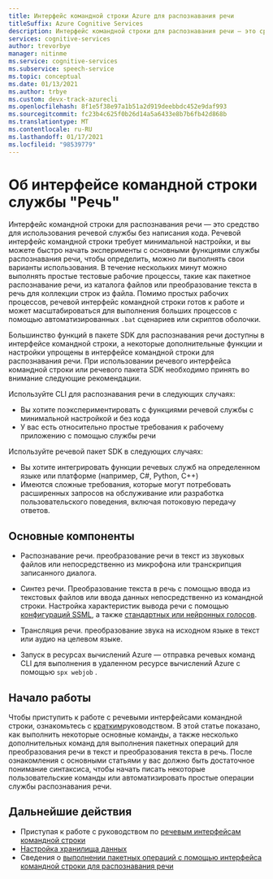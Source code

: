 ```yaml
---
title: Интерфейс командной строки Azure для распознавания речи
titleSuffix: Azure Cognitive Services
description: Интерфейс командной строки для распознавания речи — это средство для использования речевой службы без написания кода. Речевой интерфейс командной строки требует минимальной настройки, и вы можете быстро начать эксперименты с основными функциями службы распознавания речи, чтобы определить, можно ли выполнять свои варианты использования.
services: cognitive-services
author: trevorbye
manager: nitinme
ms.service: cognitive-services
ms.subservice: speech-service
ms.topic: conceptual
ms.date: 01/13/2021
ms.author: trbye
ms.custom: devx-track-azurecli
ms.openlocfilehash: 8f1e5f38e97a1b51a2d919deebbdc452e9daf993
ms.sourcegitcommit: fc23b4c625f0b26d14a5a6433e8b7b6fb42d868b
ms.translationtype: MT
ms.contentlocale: ru-RU
ms.lasthandoff: 01/17/2021
ms.locfileid: "98539779"
---
```

# <a name="what-is-the-speech-cli"></a>Об интерфейсе командной строки службы "Речь"

Интерфейс командной строки для распознавания речи — это средство для использования речевой службы без написания кода. Речевой интерфейс командной строки требует минимальной настройки, и вы можете быстро начать эксперименты с основными функциями службы распознавания речи, чтобы определить, можно ли выполнять свои варианты использования. В течение нескольких минут можно выполнять простые тестовые рабочие процессы, такие как пакетное распознавание речи, из каталога файлов или преобразование текста в речь для коллекции строк из файла. Помимо простых рабочих процессов, речевой интерфейс командной строки готов к работе и может масштабироваться для выполнения больших процессов с помощью автоматизированных `.bat` сценариев или скриптов оболочки.

Большинство функций в пакете SDK для распознавания речи доступны в интерфейсе командной строки, а некоторые дополнительные функции и настройки упрощены в интерфейсе командной строки для распознавания речи. При использовании речевого интерфейса командной строки или речевого пакета SDK необходимо принять во внимание следующие рекомендации.

Используйте CLI для распознавания речи в следующих случаях:
* Вы хотите поэкспериментировать с функциями речевой службы с минимальной настройкой и без кода
* У вас есть относительно простые требования к рабочему приложению с помощью службы речи

Используйте речевой пакет SDK в следующих случаях:
* Вы хотите интегрировать функции речевых служб на определенном языке или платформе (например, C#, Python, C++)
* Имеются сложные требования, которые могут потребовать расширенных запросов на обслуживание или разработка пользовательского поведения, включая потоковую передачу ответов.

## <a name="core-features"></a>Основные компоненты

* Распознавание речи. преобразование речи в текст из звуковых файлов или непосредственно из микрофона или транскрипция записанного диалога.

* Синтез речи. Преобразование текста в речь с помощью ввода из текстовых файлов или ввода данных непосредственно из командной строки. Настройка характеристик вывода речи с помощью [конфигураций SSML](speech-synthesis-markup.md), а также [стандартных или нейронных голосов](speech-synthesis-markup.md#standard-neural-and-custom-voices).

* Трансляция речи. преобразование звука на исходном языке в текст или аудио на целевом языке.

* Запуск в ресурсах вычислений Azure — отправка речевых команд CLI для выполнения в удаленном ресурсе вычислений Azure с помощью `spx webjob` .

## <a name="get-started"></a>Начало работы

Чтобы приступить к работе с речевыми интерфейсами командной строки, ознакомьтесь с [кратким](spx-basics.md)руководством. В этой статье показано, как выполнить некоторые основные команды, а также несколько дополнительных команд для выполнения пакетных операций для преобразования речи в текст и преобразования текста в речь. После ознакомления с основными статьями у вас должно быть достаточное понимание синтаксиса, чтобы начать писать некоторые пользовательские команды или автоматизировать простые операции службы распознавания речи.

## <a name="next-steps"></a>Дальнейшие действия

- Приступая к работе с руководством по [речевым интерфейсам командной строки](spx-basics.md)
- [Настройка хранилища данных](./spx-data-store-configuration.md)
- Сведения о [выполнении пакетных операций с помощью интерфейса командной строки для распознавания речи](./spx-batch-operations.md)

